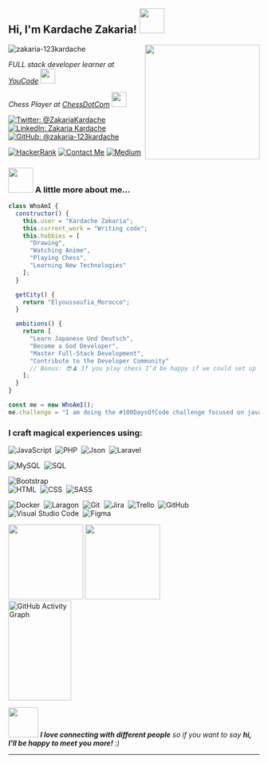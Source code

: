 <h2> Hi, I'm Kardache Zakaria! <img src="" width="50"></h2>
<img align='right' src="https://drive.google.com/uc?export=view&id=1dKj6Cjf3LUQ6fIHkgOwzU46X6M-UQTmG" width="230">
<img src="https://komarev.com/ghpvc/?username=zakaria-123kardache&label=Profile%20Views&color=0e75b6&style=flat" alt="zakaria-123kardache" />
<p>
  <em>
    FULL stack developer learner at <a href="https://www.youcode.ma/">YouCode</a>
    <img src="https://media.giphy.com/media/fYSnHlufseco8Fh93Z/giphy.gif" width="30">
  </em>
</p>
<p>
  <em>
    Chess Player at <a href="https://www.chess.com/member/zackkardasch">ChessDotCom</a>
    <img src="https://media2.giphy.com/media/v1.Y2lkPTc5MGI3NjExOGUxdWV6OXdrMnd1M3o2Z3UzaHphYmppaHN2b29hMzE5ZXAwaTJieCZlcD12MV9pbnRlcm5hbF9naWZfYnlfaWQmY3Q9Zw/l2Sq7dbRe7aVioZfG/giphy.gif" width="30">
  </em>
</p>

[![Twitter: @ZakariaKardache](https://img.shields.io/twitter/follow/ZakariaKardache?style=social)](https://twitter.com/ZakariaKardache)
[![LinkedIn: Zakaria Kardache](https://img.shields.io/badge/LinkedIn-Zakaria_Kardache-blue)](https://www.linkedin.com/in/zakaria-kardache-59339a21a/)
[![GitHub: @zakaria-123kardache](https://img.shields.io/github/followers/zakaria-123kardache?style=social)](https://github.com/zakaria-123kardache)

[![HackerRank](https://img.shields.io/badge/HackerRank-2EC866?style=for-the-badge&logo=hackerrank&logoColor=white)](https://www.hackerrank.com/profile/kardasch)
[![Contact Me](https://img.shields.io/badge/Contact_Me-0A66C2?style=for-the-badge&logo=gmail&logoColor=white)](mailto:kardachezakaria45@gmail.com)
[![Medium](https://img.shields.io/badge/Medium-12100E?style=for-the-badge&logo=medium&logoColor=white)](https://medium.com/@kardasch)


### <img src="https://media.giphy.com/media/3o7TKsrf5eUMpdl0py/giphy.gif" width="50"> A little more about me...  


```javascript
class WhoAmI {
  constructor() {
    this.user = "Kardache Zakaria";
    this.current_work = "Writing code";
    this.hobbies = [
      "Drawing",
      "Watching Anime",
      "Playing Chess",
      "Learning New Technologies"
    ];
  }

  getCity() {
    return "Elyoussoufia_Morocco";
  }

  ambitions() {
    return [
      "Learn Japanese Und Deutsch",
      "Become a God Developer",
      "Master Full-Stack Development",
      "Contribute to the Developer Community"
      // Bonus: 😎♟️ If you play chess I’d be happy if we could set up a game ;)
    ];
  }
}

const me = new WhoAmI();
me.challenge = "I am doing the #100DaysOfCode challenge focused on javascript and php";

```


### I craft **magical** experiences using:


![JavaScript](https://img.shields.io/badge/-JavaScript-05122A?style=flat&logo=javascript&logoColor=white)&nbsp;
![PHP](https://img.shields.io/badge/PHP-777BB4?style=for-the-badge&logo=php&logoColor=white)&nbsp;
![Json](https://img.shields.io/badge/-Json-05122A?style=flat&logo=json)&nbsp;
![Laravel](https://img.shields.io/badge/Laravel-FF2D20?style=for-the-badge&logo=laravel&logoColor=white)&nbsp;

![MySQL](https://img.shields.io/badge/MySQL-00000F?style=for-the-badge&logo=mysql&logoColor=white)&nbsp;
![SQL](https://img.shields.io/badge/SQL-4479A1?style=for-the-badge&logo=sql&logoColor=white)&nbsp;

![Bootstrap](https://img.shields.io/badge/-Bootstrap-05122A?style=flat&logo=bootstrap&logoColor=563D7C)\
![HTML](	https://img.shields.io/badge/HTML5-E34F26?style=for-the-badge&logo=html5&logoColor=white)&nbsp;
![CSS](https://img.shields.io/badge/CSS3-1572B6?style=for-the-badge&logo=css3&logoColor=white)&nbsp;
![SASS](	https://img.shields.io/badge/Sass-CC6699?style=for-the-badge&logo=sass&logoColor=white)&nbsp;

![Docker](https://img.shields.io/badge/Docker-2CA5E0?style=for-the-badge&logo=docker&logoColor=white)&nbsp;
![Laragon](https://img.shields.io/badge/Laragon-0E83CD?style=for-the-badge&logo=laragon&logoColor=white)&nbsp;
![Git](https://img.shields.io/badge/-Git-05122A?style=flat&logo=git)&nbsp;
![Jira](https://img.shields.io/badge/-Jira-05122A?style=flat&logo=jira)&nbsp;
![Trello](https://img.shields.io/badge/-Trello-05122A?style=flat&logo=trello)&nbsp;
![GitHub](https://img.shields.io/badge/-GitHub-05122A?style=flat&logo=github)&nbsp;
![Visual Studio Code](https://img.shields.io/badge/-Visual%20Studio%20Code-05122A?style=flat&logo=visual-studio-code&logoColor=007ACC)&nbsp;
![Figma](https://img.shields.io/badge/Figma-F24E1E?style=for-the-badge&logo=figma&logoColor=white)&nbsp;



<div align="center">



<div align="left">
<a>
  <img src="https://github-readme-stats.vercel.app/api?username=zakaria-123kardache&theme=tokyonight&show_icons=true" height=150 />
</a>
<a>
  <img src="https://github-readme-stats.vercel.app/api/top-langs/?username=zakaria-123kardache&langs_count=5&theme=tokyonight" height=150 />
</a>
<br>
<a>
<img src="https://github-readme-activity-graph.vercel.app/graph?username=zakaria-123kardache&theme=rogue" width="50%" height="200" alt="GitHub Activity Graph"/>
</a>
</div>
</div>


<img src="https://media.giphy.com/media/LnQjpWaON8nhr21vNW/giphy.gif" width="60"> <em><b>I love connecting with different people</b> so if you want to say <b>hi, I'll be happy to meet you more!</b> :)</em>

---
